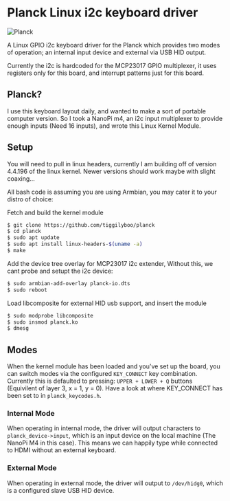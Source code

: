 # Planck Linux i2c keyboard driver

![Planck](https://i.imgur.com/9hlVvh2.jpg)

A Linux GPIO i2c keyboard driver for the Planck which provides two modes of operation; an internal input device and external via USB HID output.

Currently the i2c is hardcoded for the MCP23017 GPIO multiplexer, it uses registers only for this board, and interrupt patterns just for this board.

## Planck?

I use this keyboard layout daily, and wanted to make a sort of portable computer version. So I took a NanoPi m4, an i2c input multiplexer to provide enough inputs (Need 16 inputs), and wrote this Linux Kernel Module.

## Setup

You will need to pull in linux headers, currently I am building off of version 4.4.196 of the linux kernel. Newer versions should work maybe with slight coaxing...

All bash code is assuming you are using Armbian, you may cater it to your distro of choice:

Fetch and build the kernel module
```sh
$ git clone https://github.com/tiggilyboo/planck
$ cd planck
$ sudo apt update
$ sudo apt install linux-headers-$(uname -a)
$ make
```

Add the device tree overlay for MCP23017 i2c extender,
Without this, we cant probe and setupt the i2c device:
```sh
$ sudo armbian-add-overlay planck-io.dts
$ sudo reboot 
```

Load libcomposite for external HID usb support, and insert the module
```sh
$ sudo modprobe libcomposite
$ sudo insmod planck.ko
$ dmesg
```

## Modes

When the kernel module has been loaded and you've set up the board, you can switch modes via the configured `KEY_CONNECT` key combination. Currently this is defaulted to pressing: `UPPER + LOWER + Q` buttons (Equivilent of layer 3, x = 1, y = 0). Have a look at where KEY_CONNECT has been set to in `planck_keycodes.h`.

### Internal Mode

When operating in internal mode, the driver will output characters to `planck_device->input`, which is an input device on the local machine (The NanoPi M4 in this case). This means we can happily type while connected to HDMI without an external keyboard. 

### External Mode

When operating in external mode, the driver will output to `/dev/hidg0`, which is a configured slave USB HID device. 



